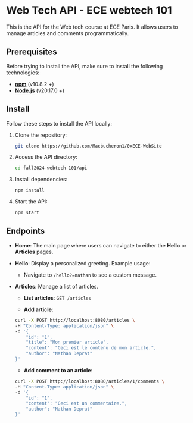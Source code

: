 # Web Tech API - ECE webtech 101

This is the API for the Web tech course at ECE Paris. It allows users to manage articles and comments programmatically.

## Prerequisites

Before trying to install the API, make sure to install the following technologies:

- **[npm](https://docs.npmjs.com/cli/v10/commands/npm-install)** (v10.8.2 +)
- **[Node.js](https://nodejs.org/en/download/package-manager)** (v20.17.0 +)

## Install

Follow these steps to install the API locally:

1. Clone the repository:

    ```bash
    git clone https://github.com/Macbucheron1/0xECE-WebSite
    ```

2. Access the API directory:

    ```bash
    cd fall2024-webtech-101/api
    ```

3. Install dependencies:

    ```bash
    npm install
    ```

4. Start the API:

    ```bash
    npm start
    ```

## Endpoints

- **Home**: The main page where users can navigate to either the **Hello** or **Articles** pages.

- **Hello**: Display a personalized greeting. Example usage:
    - Navigate to `/hello?=nathan` to see a custom message.

- **Articles**: Manage a list of articles.

    - **List articles**: `GET /articles`
    
    - **Add article**: 
    ```bash
    curl -X POST http://localhost:8080/articles \
    -H "Content-Type: application/json" \
    -d '{
        "id": "1",
        "title": "Mon premier article",
        "content": "Ceci est le contenu de mon article.",
        "author": "Nathan Deprat"
    }'
    ```

    - **Add comment to an article**:
    ```bash
    curl -X POST http://localhost:8080/articles/1/comments \
    -H "Content-Type: application/json" \
    -d '{
        "id": "1",
        "content": "Ceci est un commentaire.",
        "author": "Nathan Deprat"
    }'
    ```
